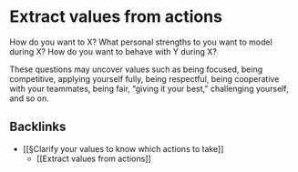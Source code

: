 # Extract values from actions
How do you want to X?
What personal strengths to you want to model during X?
How do you want to behave with Y during X?

These questions may uncover values such as being focused, being competitive, applying yourself fully, being respectful, being cooperative with your teammates, being fair, “giving it your best,” challenging yourself, and so on.

## Backlinks
* [[§Clarify your values to know which actions to take]]
	* [[Extract values from actions]]

<!-- #Life -->

<!-- {BearID:163291CD-DC76-4C8F-B2B5-6B52A3CC094E-15756-0000130360476B81} -->
